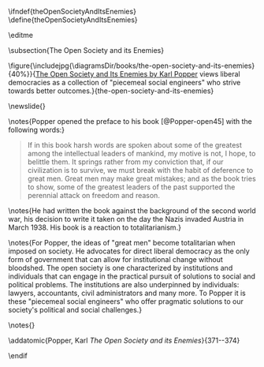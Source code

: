 \ifndef{theOpenSocietyAndItsEnemies}
\define{theOpenSocietyAndItsEnemies}


\editme

\subsection{The Open Society and its Enemies}

\figure{\includejpg{\diagramsDir/books/the-open-society-and-its-enemies}{40%}}{[The Open Society and Its Enemies by Karl Popper](https://en.wikipedia.org/wiki/The_Open_Society_and_Its_Enemies) views liberal democracies as a collection of "piecemeal social engineers" who strive towards better outcomes.}{the-open-society-and-its-enemies}

\newslide{}

\notes{Popper opened the preface to his book [@Popper-open45] with the
following words:}

> If in this book harsh words are spoken about some of the greatest
> among the intellectual leaders of mankind, my motive is not, I hope,
> to belittle them. It springs rather from my conviction that, if our
> civilization is to survive, we must break with the habit of deference
> to great men. Great men may make great mistakes; and as the book tries
> to show, some of the greatest leaders of the past supported the
> perennial attack on freedom and reason.


\notes{He had written the book against the background of the second world war,
his decision to write it taken on the day the Nazis invaded Austria in
March 1938. His book is a reaction to totalitarianism.}

\notes{For Popper, the ideas of "great men" become totalitarian when
imposed on society. He advocates for direct liberal democracy as the
only form of government that can allow for institutional change
without bloodshed. The open society is one characterized by
institutions and individuals that can engage in the practical pursuit
of solutions to social and political problems. The institutions are
also underpinned by individuals: lawyers, accountants, civil
administrators and many more. To Popper it is these "piecemeal social
engineers" who offer pragmatic solutions to our society's political
and social challenges.}

\notes{}

\addatomic{Popper, Karl *The Open Society and its Enemies*}{371--374}


\endif

